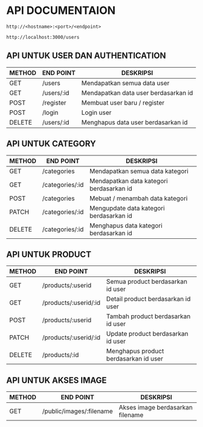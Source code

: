 # API DOCUMENTAION

```text
http://<hostname>:<port>/<endpoint>
```

```text
http://localhost:3000/users
```

## API UNTUK USER DAN AUTHENTICATION

| **METHOD** | **END POINT** | **DESKRIPSI**                        |
|------------|---------------|--------------------------------------|
| GET        | /users        | Mendapatkan semua data user          |
| GET        | /users/:id    | Mendapatkan data user berdasarkan id |
| POST       | /register     | Membuat user baru / register         |
| POST       | /login        | Login user                           |
| DELETE     | /users/:id    | Menghapus data user berdasarkan id   |


## API UNTUK CATEGORY

| **METHOD** | **END POINT**        | **DESKRIPSI**                                 |
|------------|----------------------|-----------------------------------------------|
| GET        | /categories          | Mendapatkan semua data kategori               |
| GET        | /categories/:id      | Mendapatkan data kategori berdasarkan id      |
| POST       | /categories          | Mebuat / menambah data kategori               |
| PATCH      | /categories/:id      | Mengupdate data kategori berdasarkan id       |
| DELETE     | /categories/:id      | Menghapus data kategori berdasarkan id        |


## API UNTUK PRODUCT

| **METHOD** | **END POINT**            | **DESKRIPSI**                                 |
|------------|--------------------------|-----------------------------------------------|
| GET        | /products/:userid        | Semua product berdasarkan id user             |
| GET        | /products/:userid/:id    | Detail product berdasarkan id user            |
| POST       | /products/:userid        | Tambah product berdasarkan id user            |
| PATCH      | /products/:userid/:id    | Update product berdasarkan id user            |
| DELETE     | /products/:id            | Menghapus product berdasarkan id user         |



## API UNTUK AKSES IMAGE


| **METHOD** | **END POINT**                | **DESKRIPSI**                                 |
|------------|------------------------------|-----------------------------------------------|
| GET        | /public/images/:filename     | Akses image berdasarkan filename              |